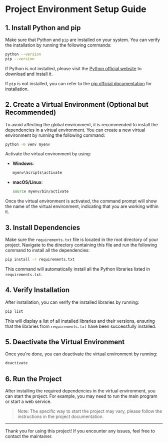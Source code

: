 # Project Environment Setup Guide

## 1. Install Python and pip

Make sure that Python and `pip` are installed on your system. You can verify the installation by running the following commands:

```bash
python --version
pip --version
```

If Python is not installed, please visit the [Python official website](https://www.python.org/downloads/) to download and install it.

If `pip` is not installed, you can refer to the [pip official documentation](https://pip.pypa.io/en/stable/) for installation.

## 2. Create a Virtual Environment (Optional but Recommended)

To avoid affecting the global environment, it is recommended to install the dependencies in a virtual environment. You can create a new virtual environment by running the following command:

```bash
python -m venv myenv
```

Activate the virtual environment by using:

- **Windows**:
  ```bash
  myenv\Scripts\activate
  ```
- **macOS/Linux**:
  ```bash
  source myenv/bin/activate
  ```

Once the virtual environment is activated, the command prompt will show the name of the virtual environment, indicating that you are working within it.

## 3. Install Dependencies

Make sure the `requirements.txt` file is located in the root directory of your project. Navigate to the directory containing this file and run the following command to install all the dependencies:

```bash
pip install -r requirements.txt
```

This command will automatically install all the Python libraries listed in `requirements.txt`.

## 4. Verify Installation

After installation, you can verify the installed libraries by running:

```bash
pip list
```

This will display a list of all installed libraries and their versions, ensuring that the libraries from `requirements.txt` have been successfully installed.

## 5. Deactivate the Virtual Environment

Once you're done, you can deactivate the virtual environment by running:

```bash
deactivate
```

## 6. Run the Project

After installing the required dependencies in the virtual environment, you can start the project. For example, you may need to run the main program or start a web service.

> Note: The specific way to start the project may vary, please follow the instructions in the project documentation.

---

Thank you for using this project! If you encounter any issues, feel free to contact the maintainer.
